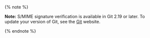 
{% note %}

**Note:** S/MIME signature verification is available in Git 2.19 or later. To update your version of Git, see the [Git](https://git-scm.com/downloads) website.

{% endnote %}
